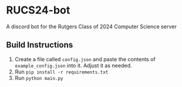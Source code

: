 # RUCS24-bot

A discord bot for the Rutgers Class of 2024 Computer Science server

## Build Instructions

1. Create a file called `config.json` and paste the contents of `example_config.json` into it. Adjust it as needed.
1. Run `pip install -r requirements.txt`
1. Run `python main.py`
